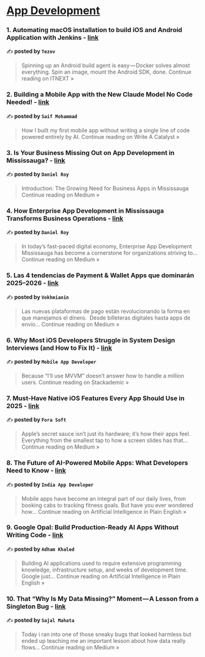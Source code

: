 
<h1><a href=https://medium.com/tag/mobile-app-development/recommended target="_blank" rel="noopener noreferrer">App Development</a></h1>
<h3>1. Automating macOS installation to build iOS and Android Application with Jenkins - <a href="https://itnext.io/automating-macos-installation-to-build-ios-and-android-application-with-jenkins-202942221121?source=rss------mobile_app_development-5" target="_blank" rel="noopener noreferrer">link</a></h3>

✍️ **posted by `Tezov`**

<blockquote>Spinning up an Android build agent is easy — Docker solves almost everything. Spin an image, mount the Android SDK, done.
Continue reading on ITNEXT »</blockquote>

<h3>2. Building a Mobile App with the New Claude Model No Code Needed! - <a href="https://medium.com/write-a-catalyst/building-a-mobile-app-with-the-new-claude-model-no-code-needed-8f78671c2be2?source=rss------mobile_app_development-5" target="_blank" rel="noopener noreferrer">link</a></h3>

✍️ **posted by `Saif Mohammad`**

<blockquote>How I built my first mobile app without writing a single line of code powered entirely by AI.
Continue reading on Write A Catalyst »</blockquote>

<h3>3. Is Your Business Missing Out on App Development in Mississauga? - <a href="https://medium.com/@shayanseo786/is-your-business-missing-out-on-app-development-in-mississauga-421800e78927?source=rss------mobile_app_development-5" target="_blank" rel="noopener noreferrer">link</a></h3>

✍️ **posted by `Daniel Roy`**

<blockquote>Introduction: The Growing Need for Business Apps in Mississauga
Continue reading on Medium »</blockquote>

<h3>4. How Enterprise App Development in Mississauga Transforms Business Operations - <a href="https://medium.com/@shayanseo786/how-enterprise-app-development-in-mississauga-transforms-business-operations-bf126d202a5d?source=rss------mobile_app_development-5" target="_blank" rel="noopener noreferrer">link</a></h3>

✍️ **posted by `Daniel Roy`**

<blockquote>In today’s fast-paced digital economy, Enterprise App Development Mississauga has become a cornerstone for organizations striving to…
Continue reading on Medium »</blockquote>

<h3>5. Las 4 tendencias de Payment & Wallet Apps que dominarán 2025–2026 - <a href="https://medium.com/@vokhmianin/las-4-tendencias-de-payment-wallet-apps-que-dominar%C3%A1n-2025-2026-7c5ab8a21c2c?source=rss------mobile_app_development-5" target="_blank" rel="noopener noreferrer">link</a></h3>

✍️ **posted by `Vokhmianin`**

<blockquote>Las nuevas plataformas de pago están revolucionando la forma en que manejamos el dinero.
 Desde billeteras digitales hasta apps de envío…
Continue reading on Medium »</blockquote>

<h3>6. Why Most iOS Developers Struggle in System Design Interviews (and How to Fix It) - <a href="https://blog.stackademic.com/why-most-ios-developers-struggle-in-system-design-interviews-and-how-to-fix-it-83615a7fd8d5?source=rss------mobile_app_development-5" target="_blank" rel="noopener noreferrer">link</a></h3>

✍️ **posted by `Mobile App Developer`**

<blockquote>Because “I’ll use MVVM” doesn’t answer how to handle a million users.
Continue reading on Stackademic »</blockquote>

<h3>7. Must-Have Native iOS Features Every App Should Use in 2025 - <a href="https://forasoft.medium.com/must-have-native-ios-features-every-app-should-use-in-2025-72d2027b9597?source=rss------mobile_app_development-5" target="_blank" rel="noopener noreferrer">link</a></h3>

✍️ **posted by `Fora Soft`**

<blockquote>Apple’s secret sauce isn’t just its hardware; it’s how their apps feel. Everything from the smallest tap to how a screen slides has that…
Continue reading on Medium »</blockquote>

<h3>8. The Future of AI-Powered Mobile Apps: What Developers Need to Know - <a href="https://ai.plainenglish.io/the-future-of-ai-powered-mobile-apps-what-developers-need-to-know-948085a782ff?source=rss------mobile_app_development-5" target="_blank" rel="noopener noreferrer">link</a></h3>

✍️ **posted by `India App Developer`**

<blockquote>Mobile apps have become an integral part of our daily lives, from booking cabs to tracking fitness goals. But have you ever wondered how…
Continue reading on Artificial Intelligence in Plain English »</blockquote>

<h3>9. Google Opal: Build Production-Ready AI Apps Without Writing Code - <a href="https://ai.plainenglish.io/google-opal-build-production-ready-ai-apps-without-writing-code-00bcc6a23fcc?source=rss------mobile_app_development-5" target="_blank" rel="noopener noreferrer">link</a></h3>

✍️ **posted by `Adham Khaled`**

<blockquote>Building AI applications used to require extensive programming knowledge, infrastructure setup, and weeks of development time. Google just…
Continue reading on Artificial Intelligence in Plain English »</blockquote>

<h3>10. That “Why Is My Data Missing?” Moment — A Lesson from a Singleton Bug - <a href="https://medium.com/@mahatosajal65/that-why-is-my-data-missing-moment-a-lesson-from-a-singleton-bug-364031445f4d?source=rss------mobile_app_development-5" target="_blank" rel="noopener noreferrer">link</a></h3>

✍️ **posted by `Sajal Mahata`**

<blockquote>Today i ran into one of those sneaky bugs that looked harmless but ended up teaching me an important lesson about how data really flows…
Continue reading on Medium »</blockquote>

